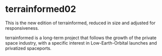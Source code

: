 # terrainformed02
This is the new edition of terrainformed, reduced in size and adjusted for responsiveness.

terrainformed is a long-term project that follows the growth of the private space industry, with a specific interest in Low-Earth-Orbital launches and privatized spaceports. 

